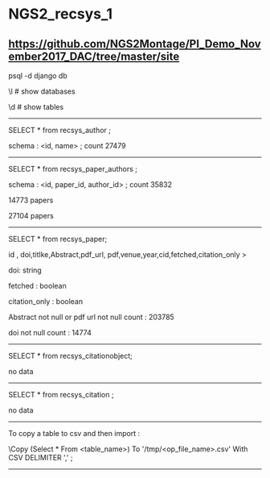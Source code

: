 # NGS2_recsys_1

https://github.com/NGS2Montage/PI_Demo_November2017_DAC/tree/master/site
---

psql -d django db 

\l      # show databases

\d      # show tables 

---

SELECT *  from recsys_author ;

schema : <id, name> ; count 27479

---

SELECT *  from recsys_paper_authors ;

schema : <id, paper_id, author_id> ; count 35832

14773 papers

27104 papers

---

SELECT *  from recsys_paper;

id , doi,titlke,Abstract,pdf_url, pdf,venue,year,cid,fetched,citation_only >

doi: string

fetched : boolean

citation_only : boolean   

Abstract not null or  pdf url not null count : 203785

doi not null count : 14774

---

SELECT *  from recsys_citationobject; 

no data

---

SELECT *  from recsys_citation ;

no data


---

To copy a table to csv and then import :

\Copy (Select * From <table_name>) To '/tmp/<op_file_name>.csv' With CSV DELIMITER ',' ;

---

